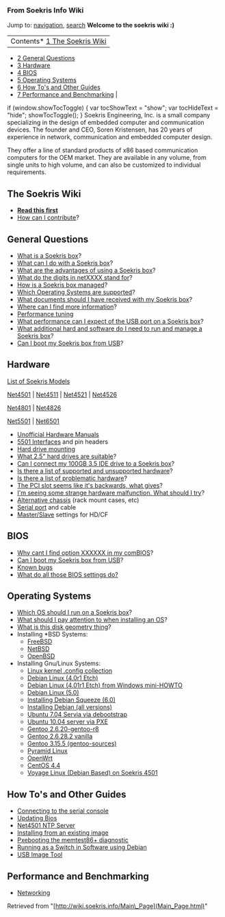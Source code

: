 
### From Soekris Info Wiki



Jump to: [navigation](Main_Page.html#column-one), [search](Main_Page.html#searchInput) 
**Welcome to the soekris wiki :)**





|  |
| --- |
| Contents* [1 The Soekris Wiki](Main_Page.html#The_Soekris_Wiki)
* [2 General Questions](Main_Page.html#General_Questions)
* [3 Hardware](Main_Page.html#Hardware)
* [4 BIOS](Main_Page.html#BIOS)
* [5 Operating Systems](Main_Page.html#Operating_Systems)
* [6 How To's and Other Guides](Main_Page.html#How_To.27s_and_Other_Guides)
* [7 Performance and Benchmarking](Main_Page.html#Performance_and_Benchmarking)
 |

 if (window.showTocToggle) { var tocShowText = "show"; var tocHideText = "hide"; showTocToggle(); } 
Soekris Engineering, Inc. is a small company specializing in the design of embedded computer and communication devices. The founder and CEO, Soren Kristensen, has 20 years of experience in network, communication and embedded computer design.


They offer a line of standard products of x86 based communication computers for the OEM market. They are available in any volume, from single units to high volume, and can also be customized to individual requirements.



##  The Soekris Wiki


* **[Read this first](Read_this_first.html "Read this first")**
* [How can I contribute](How_can_I_contribute.html "How can I contribute")?


##  General Questions


* [What is a Soekris box](What_is_a_Soekris_box.html "What is a Soekris box")?
* [What can I do with a Soekris box](What_can_I_do_with_a_Soekris_box.html "What can I do with a Soekris box")?
* [What are the advantages of using a Soekris box](What_are_the_advantages_of_using_a_Soekris_box.html "What are the advantages of using a Soekris box")?
* [What do the digits in netXXXX stand for](What_do_the_digits_in_netXXXX_stand_for.html "What do the digits in netXXXX stand for")?
* [How is a Soekris box managed](How_is_a_Soekris_box_managed.html "How is a Soekris box managed")?
* [Which Operating Systems are supported](Which_Operating_Systems_are_supported.html "Which Operating Systems are supported")?
* [What documents should I have received with my Soekris box](What_documents_should_I_have_received_with_my_Soekris_box.html "What documents should I have received with my Soekris box")?
* [Where can I find more information](Where_can_I_find_more_information.html "Where can I find more information")?
* [Performance tuning](Performance_tuning.html "Performance tuning")
* [What performance can I expect of the USB port on a Soekris box](What_performance_can_I_expect_of_the_USB_port_on_a_Soekris_box.html "What performance can I expect of the USB port on a Soekris box")?
* [What additional hard and software do I need to run and manage a Soekris box](What_additional_hard_and_software_do_I_need_to_run_and_manage_a_Soekris_box.html "What additional hard and software do I need to run and manage a Soekris box")?
* [Can I boot my Soekris box from USB](Can_I_boot_my_Soekris_box_from_USB.html "Can I boot my Soekris box from USB")?


##  Hardware


[List of Soekris Models](List_of_Soekris_Models.html "List of Soekris Models")


 [Net4501](./Category_Net4501.html "Category_Net4501") |  [Net4511](./Category_Net4511.html "Category_Net4511") |  [Net4521](./Category_Net4521.html "Category_Net4521") |  [Net4526](./Category_Net4526.html "Category_Net4526")


 [Net4801](./Category_Net4801.html "Category_Net4801") |  [Net4826](./Category_Net4826.html "Category_Net4826")


 [Net5501](./Category_Net5501.html "Category_Net5501") |  [Net6501](./Category_Net6501.html "Category_Net6501")



*  [Unofficial Hardware Manuals](Unofficial_Hardware_Manual.html "Unofficial Hardware Manual")
* [5501 Interfaces](5501_Interfaces.html "5501 Interfaces") and pin headers
* [Hard drive mounting](Hard_drive_mounting.html "Hard drive mounting")
* [What 2.5" hard drives are suitable](What_2.5_hard_drives_are_suitable.html "What 2.5\" hard drives are suitable")?
* [Can I connect my 100GB 3.5 IDE drive to a Soekris box](Can_I_connect_my_100GB_3.5_IDE_drive_to_a_Soekris_box.html "Can I connect my 100GB 3.5 IDE drive to a Soekris box")?
* [Is there a list of supported and unsupported hardware](Is_there_a_list_of_supported_and_unsupported_hardware.html "Is there a list of supported and unsupported hardware")?
* [Is there a list of problematic hardware](Is_there_a_list_of_problematic_hardware.html "Is there a list of problematic hardware")?
* [The PCI slot seems like it's backwards, what gives](The_PCI_slot_seems_like_it's_backwards,_what_gives.html "The PCI slot seems like it's backwards, what gives")?
* [I'm seeing some strange hardware malfunction. What should I try](I'm_seeing_some_strange_hardware_malfunction._What_should_I_try.html "I'm seeing some strange hardware malfunction. What should I try")?
* [Alternative chassis](Alternative_chassis.html "Alternative chassis") (rack mount cases, etc)
* [Serial port](Serial_port.html "Serial port") and cable
* [Master/Slave](Master/Slave.html "Master/Slave") settings for HD/CF


##  BIOS


* [Why cant I find option XXXXXX in my comBIOS](Why_cant_I_find_option_XXXXXX_in_my_comBIOS.html "Why cant I find option XXXXXX in my comBIOS")?
* [Can I boot my Soekris box from USB](Can_I_boot_my_Soekris_box_from_USB.html "Can I boot my Soekris box from USB")?
* [Known bugs](Known_bugs.html "Known bugs")
* [What do all those BIOS settings do?](What_do_all_those_BIOS_settings_do%3F.html "What do all those BIOS settings do?")


##  Operating Systems


* [Which OS should I run on a Soekris box](Which_OS_should_I_run_on_a_Soekris_box.html "Which OS should I run on a Soekris box")?
* [What should I pay attention to when installing an OS](What_should_I_pay_attention_to_when_installing_an_OS.html "What should I pay attention to when installing an OS")?
* [What is this disk geometry thing](What_is_this_disk_geometry_thing.html "What is this disk geometry thing")?
* Installing *BSD Systems:
	+ [FreeBSD](Installing_FreeBSD.html "Installing FreeBSD")
	+ [NetBSD](Installing_NetBSD.html "Installing NetBSD")
	+ [OpenBSD](Installing_OpenBSD.html "Installing OpenBSD")
* Installing Gnu/Linux Systems:
	+ [Linux kernel .config collection](Linux_kernel_.config_collection.html "Linux kernel .config collection")
	+ [Debian Linux (4.0r1 Etch)](Installing_Debian_Linux_(4.0r1_Etch).html "Installing Debian Linux (4.0r1 Etch)")
	+ [Debian Linux (4.01r1 Etch) from Windows mini-HOWTO](Installing_Debian_Linux_(4.0r1_Etch)_from_Windows_mini-HOWTO.html "Installing Debian Linux (4.0r1 Etch) from Windows mini-HOWTO")
	+ [Debian Linux (5.0)](Installing_Debian_Linux_5.0.html "Installing Debian Linux 5.0")
	+ [Installing Debian Squeeze (6.0)](Debian_Squeeze_On_Soekris.html "Debian Squeeze On Soekris")
	+ [Installing Debian (all versions)](Debian.html "Debian")
	+ [Ubuntu 7.04 Servia via debootstrap](Installing_Ubuntu_7.04_Server_via_debootstrap.html "Installing Ubuntu 7.04 Server via debootstrap")
	+ [Ubuntu 10.04 server via PXE](Installing_Ubuntu_10.04_server_via_PXE.html "Installing Ubuntu 10.04 server via PXE")
	+ [Gentoo 2.6.20-gentoo-r8](Configuration_for_Gentoo.html "Configuration for Gentoo")
	+ [Gentoo 2.6.28.2 vanilla](Gentoo_2.6.28.2.html "Gentoo 2.6.28.2")
	+ [Gentoo 3.15.5 (gentoo-sources)](Gentoo_3.15.5.html "Gentoo 3.15.5")
	+ [Pyramid Linux](https://web.archive.org/web/20190726151716/http://pyramid.metrix.net/trac/wiki/InstallingPyramid "http://pyramid.metrix.net/trac/wiki/InstallingPyramid")
	+ [OpenWrt](https://web.archive.org/web/20190726151716/http://wiki.openwrt.org/SoekrisPort "http://wiki.openwrt.org/SoekrisPort")
	+ [CentOS 4.4](Installing_CentOS_4.4.html "Installing CentOS 4.4")
	+ [Voyage Linux (Debian Based) on Soekris 4501](https://web.archive.org/web/20190726151716/http://hempeldesigngroup.com/embedded/stories/voyage-linux-on-a-soekris-4501/ "http://hempeldesigngroup.com/embedded/stories/voyage-linux-on-a-soekris-4501/")


##   How To's and Other Guides


* [Connecting to the serial console](Connecting_to_the_serial_console.html "Connecting to the serial console")
* [Updating Bios](Updating_Bios.html "Updating Bios")
* [Net4501 NTP Server](Net4501_NTP_Server.html "Net4501 NTP Server")
* [Installing from an existing image](Installing_from_an_existing_image.html "Installing from an existing image")
* [Pxebooting the memtest86+ diagnostic](Running_the_memtest86_diagnostic.html "Running the memtest86 diagnostic")
* [Running as a Switch in Software using Debian](Debian_Switch.html "Debian Switch")
* [USB Image Tool](USB_Image_Tool.html "USB Image Tool")


##   Performance and Benchmarking


* [Networking](Networking.html "Networking")




Retrieved from "[http://wiki.soekris.info/Main\_Page](Main_Page.html)"


